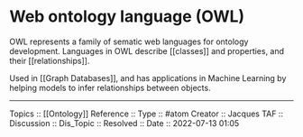 # Web ontology language (OWL)

OWL represents a family of sematic web languages for ontology development. Languages in OWL describe [[classes]] and properties, and their [[relationships]].

Used in [[Graph Databases]], and has applications in Machine Learning by helping models to infer relationships between objects.



---
Topics :: [[Ontology]]
Reference ::
Type :: #atom
Creator :: Jacques
TAF ::
Discussion ::
Dis_Topic :: 
Resolved ::
Date :: 2022-07-13 01:05

